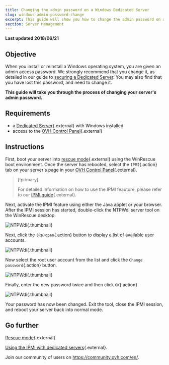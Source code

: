 ```yaml
---
title: Changing the admin password on a Windows Dedicated Server
slug: windows-admin-password-change
excerpt: This guide will show you how to change the admin password on a Windows dedicated server.
section: Server Management
---
```


**Last updated 2018/06/21**

## Objective

When you install or reinstall a Windows operating system, you are given an admin access password. We strongly recommend that you change it, as detailed in our guide to [securing a Dedicated Server](https://docs.ovh.com/ca/en/dedicated/securing-a-dedicated-server/). You may also find that you have lost this password, and need to change it.

**This guide will take you through the process of changing your server's admin password.**

## Requirements

* a [Dedicated Server](https://www.ovh.com/ca/en/dedicated-servers/){.external} with Windows installed
* access to the [OVH Control Panel](https://ca.ovh.com/auth/?action=gotomanager){.external}

## Instructions

First, boot your server into [rescue mode](https://docs.ovh.com/ca/en/dedicated/rescue-mode/){.external} using the WinRescue boot environment. Once the server has rebooted, select the `IPMI`{.action} tab on your server's page in your [OVH Control Panel](https://ca.ovh.com/auth/?action=gotomanager){.external}.

> [!primary]
>
> For detailed information on how to use the IPMI feauture, please refer to our [IPMI guide](https://docs.ovh.com/ca/en/dedicated/use-ipmi-dedicated-servers/){.external}.
>

Next, activate the IPMI feature using either the Java applet or your browser. After the IPMI session has started, double-click the NTPWdi server tool on the WinRescue desktop.

![NTPWdi](images/ntpwdi-tool-01.png){.thumbnail}

Next, click the `(Re)open`{.action} button to display a list of available user accounts.

![NTPWdi](images/ntpwdi-tool-02.png){.thumbnail}

Now select the root user account from the list and click the `Change password`{.action} button.

![NTPWdi](images/ntpwdi-tool-03.png){.thumbnail}

Finally, enter the new password twice and then click `OK`{.action}.

![NTPWdi](images/ntpwdi-tool-04.png){.thumbnail}

Your password has now been changed. Exit the tool, close the IPMI session, and reboot your server back into normal mode.

## Go further

[Rescue mode](https://docs.ovh.com/ca/en/dedicated/rescue-mode/){.external}.

[Using the IPMI with dedicated servers](https://docs.ovh.com/ca/en/dedicated/use-ipmi-dedicated-servers/){.external}.

Join our community of users on <https://community.ovh.com/en/>.
